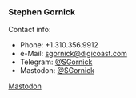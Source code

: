 ### Stephen Gornick

Contact info:

- Phone: +1.310.356.9912
- e-Mail: sgornick@digicoast.com
- Telegram: [@SGornick](http://t.me/sgornick)
- Mastodon: [@SGornick](https://bitcoinhackers.org/@sgornick)

<a rel="me" href="https://bitcoinhackers.org/@sgornick">Mastodon</a>

